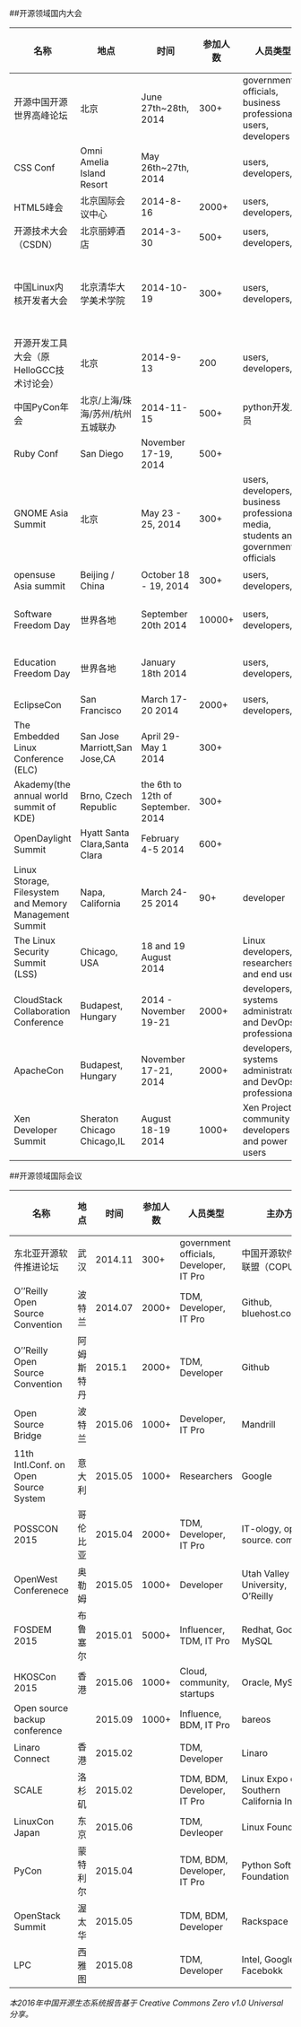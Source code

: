##开源领域国内大会

| 名称                                                   	| 地点                              	| 时间                               	| 参加人数 	| 人员类型                                                                            	| 主办方                                                            	| 影响力 	| 主流媒介                                                                                                                      	| 网址                                                                            	|
|--------------------------------------------------------	|-----------------------------------	|------------------------------------	|----------	|-------------------------------------------------------------------------------------	|-------------------------------------------------------------------	|--------	|-------------------------------------------------------------------------------------------------------------------------------	|---------------------------------------------------------------------------------	|
| 开源中国开源世界高峰论坛                                  | 北京                                 	| June 27th~28th, 2014                	| 300+      | government officials, business professionals, users, developers                      	| 中国开源软件推进联盟（COPU）                                         	| 高       	|                                                                                                                               	| http://www.copu.org.cn                                                               	|
| CSS Conf                                               	| Omni Amelia Island Resort         	| May 26th~27th, 2014                	|          	| users, developers,                                                                  	|                                                                   	|        	|                                                                                                                               	| http://2014.cssconf.com/                                                        	|
| HTML5峰会                                              	| 北京国际会议中心                  	| 2014-8-16                              	| 2000+    	| users, developers,                                                                  	| html5dw                                                           	| 高     	| w3ctechcsdnIT168                                                                                                              	| http://2014.html5dw.com/                                                        	|
| 开源技术大会（CSDN）                                   	| 北京丽婷酒店                      	| 2014-3-30                              	| 500+     	| users, developers,                                                                  	| CSDN                                                              	| 高     	|                                                                                                                               	| http://ostc.csdn.net/m/zone/ostc_2014                                           	|
| 中国Linux内核开发者大会                                	| 北京清华大学美术学院              	| 2014-10-19                              	| 300+     	| users, developers,                                                                  	| fujitsu IBM AKA阿卡信息技术小组、英特尔公司开源技术中心、清华大学 	| 高     	| 水木社区内核版哲思自由软件社区CSDNCSIP开源中国社区龙芯俱乐部南京Linux用户组普智教育                                           	| http://www.ckernel.org/                                                         	|
| 开源开发工具大会（原HelloGCC技术讨论会）               	| 北京                              	| 2014-9-13                              	| 200      	| users, developers,                                                                  	| HelloGCC工作组                                                    	|        	| CSDN                                                                                                                          	| http://www.hellogcc.org/?p=33749                                                	|
| 中国PyCon年会                                          	| 北京/上海/珠海/苏州/杭州 五城联办 	| 2014-11-15                              	| 500+     	| python开发人员                                                                      	| 华莽社区                                                          	|        	| segmentfault 华莽社区 中国科技网                                                                                              	| http://cn.pycon.org/                                                            	|
| Ruby Conf                                              	| San Diego                         	| November 17-19, 2014               	| 500+     	|                                                                                     	| Ruby Central, Inc.,                                               	|        	|                                                                                                                               	| http://rubyconf.org/                                                            	|
| GNOME Asia Summit                                      	| 北京                              	| May 23 - 25, 2014                  	| 300+     	| users, developers, business professionals, media, students and government officials 	| GNOME Community                                                   	|        	| CSDN                                                                                                                          	| 2014.gnome.asia                                                                 	|
| opensuse Asia summit                                   	| Beijing / China                   	| October 18 - 19, 2014              	| 300+     	| users, developers,                                                                  	| OpenSUSE 社区                                                     	|        	|                                                                                                                               	| http://summit.opensuse.org                                                      	|
| Software Freedom Day                                   	| 世界各地                          	| September 20th 2014                	| 10000+   	| users, developers,                                                                  	| Digital Freedom International (Aka SFI)                           	|        	|                                                                                                                               	| softwarefreedomday.org                                                          	|
| Education Freedom Day                                  	| 世界各地                          	| January 18th 2014                  	|          	| users, developers,                                                                  	| Digital Freedom International (Aka SFI)                           	|        	|                                                                                                                               	|                                                                                 	|
| EclipseCon                                             	| San Francisco                     	| March 17-20 2014                   	| 2000+    	| users, developers,                                                                  	| ECLIPSE FOUNDATION                                                	|        	| oreilly                                                                                                                       	| https://www.eclipsecon.org/na2014/news                                          	|
| The Embedded Linux Conference (ELC)                    	| San Jose Marriott,San Jose,CA     	| April 29-May 1 2014                	| 300+     	|                                                                                     	| Linux Foundation                                                  	|        	| eecatalog.comwww.embedded-computing.comwww.gacetatecnologica.comwww.lwn.netoreilly.com                                        	| http://events.linuxfoundation.org/events/archive/2014/embedded-linux-conference 	|
| Akademy(the annual world summit of KDE)                	| Brno, Czech Republic              	| the 6th to 12th of September. 2014 	| 300+     	|                                                                                     	| the KDE Community                                                 	|        	|                                                                                                                               	| https://akademy.kde.org/2014                                                    	|
| OpenDaylight Summit                                    	| Hyatt Santa Clara,Santa Clara     	| February 4-5 2014                  	| 600+     	|                                                                                     	| Linux Foundation                                                  	|        	| sdncentral.com                                                                                                                	| http://events.linuxfoundation.org/events/archive/2014/opendaylight-summit       	|
| Linux Storage, Filesystem and Memory Management Summit 	| Napa, California                  	| March 24-25 2014                   	| 90+      	| developer                                                                           	| Linux Foundation                                                  	|        	|                                                                                                                               	|                                                                                 	|
| The Linux Security Summit (LSS)                        	| Chicago, USA                      	| 18 and 19 August  2014             	|          	| Linux developers, researchers, and end users                                        	| Linux Foundation                                                  	|        	| diy-community.comeecatalog.comgacetatecnologica.comhpcwire.comlwn.netsecuritysolutionswatch.comusenix.orgvirtual-strategy.com 	| http://kernsec.org/wiki/index.php/Linux_Security_Summit_2014                    	|
| CloudStack Collaboration Conference                    	| Budapest, Hungary                 	| 2014 - November 19-21              	| 2000+    	| developers, systems administrators and DevOps professionals                         	| Linux Foundation and Apache Software Foundation                   	|        	| www.gacetatecnologica.com                                                                                                     	|                                                                                 	|
| ApacheCon                                              	| Budapest, Hungary                 	| November 17-21, 2014               	| 2000+    	| developers, systems administrators and DevOps professionals                         	| Linux Foundation and Apache Software Foundation                   	|        	| www.hpcwire.com                                                                                                               	|                                                                                 	|
| Xen Developer Summit                                   	| Sheraton Chicago Chicago,IL       	| August 18-19 2014                  	| 1000+    	| Xen Project’s community of developers and power users                               	| Linux Foundation                                                  	|        	|                                                                                                                               	| http://events.linuxfoundation.org/events/xen-project-developer-summit           	|


##开源领域国际会议

| 名称                                  	| 地点       	| 时间    	| 参加人数 	| 人员类型                    	                | 主办方                                 	| 影响力 	| 主流媒介           	| 网络                                    	|
|---------------------------------------	|------------	|---------	|----------	|----------------------------------------------	|----------------------------------------	|--------	|--------------------	|-----------------------------------------	|
| 东北亚开源软件推进论坛                	| 武汉      	| 2014.11 	| 300+    	| government officials, Developer, IT Pro      	| 中国开源软件推进联盟（COPU）             	| 高     	|           	        | http://www.copu.org.cn                           |
| O’’Reilly Open Source Convention      	| 波特兰     	| 2014.07 	| 2000+    	| TDM, Developer, IT Pro      	                | Github, bluehost.com,IBM               	| 高     	| O’Rrilly Media     	| http://www.oscon.com/open-source-2015   	|
| O’’Reilly Open Source Convention      	| 阿姆斯特丹 	| 2015.1  	| 2000+    	| TDM, Developer              	                | Github                                 	| 高     	| O’Rrilly Media     	| http://www.oreilly.com/conferences/     	|
| Open Source Bridge                    	| 波特兰     	| 2015.06 	| 1000+    	| Developer, IT Pro           	                | Mandrill                               	| 高     	| Open Source Bridge 	| http://opensourcebridge.org/attend      	|
| 11th Intl.Conf. on Open Source System 	| 意大利     	| 2015.05 	| 1000+    	| Researchers                 	                | Google                                 	| 高     	| OSS 2015           	| http://www.oss2015.org/                 	|
| POSSCON 2015                          	| 哥伦比亚   	| 2015.04 	| 2000+    	| TDM, Developer, IT Pro      	                | IT-ology, open source. com             	| 高     	| Opensource.com     	| http://posscon.org/                     	|
| OpenWest Conferenece                  	| 奥勒姆     	| 2015.05 	| 1000+    	| Developer                   	                | Utah Valley University, O’Reilly       	| 高     	| O’Reilly           	| http://www.openwest.org/about/          	|
| FOSDEM 2015                           	| 布鲁塞尔   	| 2015.01 	| 5000+    	| Influencer, TDM, IT Pro     	                | Redhat, Google, MySQL                  	| 高     	| Redhat,et al       	| https://fosdem.org/2015/                	|
| HKOSCon 2015                          	| 香港       	| 2015.06 	| 1000+    	| Cloud, community, startups  	                | Oracle, MySQL                          	| 高     	| Oracle             	| https://2015.opensource.hk/             	|
| Open source backup conference         	|            	| 2015.09 	| 1000+    	| Influence, BDM, IT Pro                    	| bareos                                 	| 高     	| Linux Magazine     	| http://osbconf.org/location/            	|
| Linaro Connect                        	| 香港       	| 2015.02 	|          	| TDM, Developer              	                | Linaro                                 	| 高     	| Linux Journal      	| http://connect.linaro.org               	|
| SCALE                                 	| 洛杉矶     	| 2015.02 	|          	| TDM, BDM, Developer, IT Pro 	                | Linux Expo of Southern California Inc. 	| 高     	| Linux Magazine     	| http://www.socallinuxexpo.org/scale/13x 	|
| LinuxCon Japan                        	| 东京       	| 2015.06 	|          	| TDM, Devleoper              	                | Linux Foundation                       	| 高     	| Linux Journal, LWN 	|                                         	|
| PyCon                                 	| 蒙特利尔   	| 2015.04 	|          	| TDM, BDM, Developer, IT Pro 	                | Python Software Foundation             	| 高     	| PyCoders           	| https://us.pycon.org/2015/              	|
| OpenStack Summit                      	| 渥太华     	| 2015.05 	|          	| TDM, BDM, Developer         	                | Rackspace                              	| 高     	|                    	| https://www.openstack.org/summit/       	|
| LPC                                   	| 西雅图     	| 2015.08 	|          	| TDM, Developer              	                | Intel, Google, Facebokk                	| 高     	| LWN                	| http://linuxplumbersconf.org            	|


*本2016年中国开源生态系统报告基于 Creative Commons Zero v1.0 Universal 分享。*
